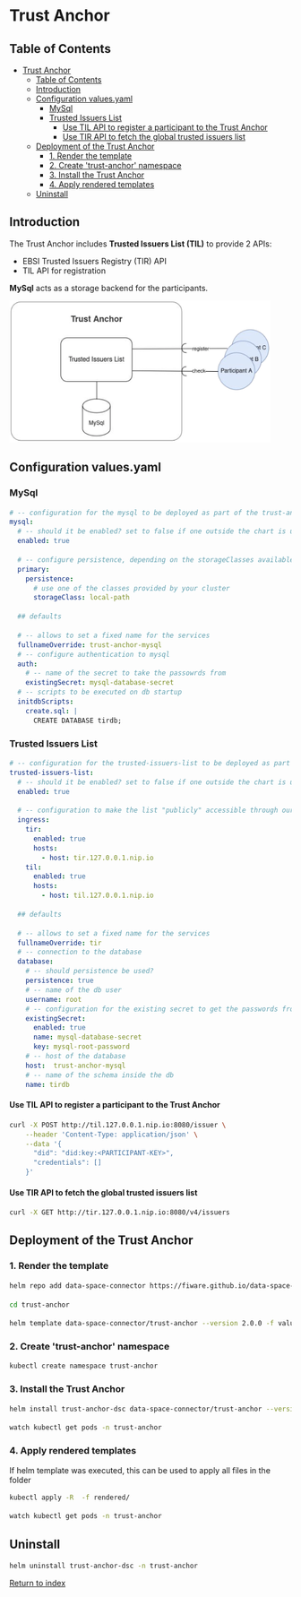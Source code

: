 # Trust Anchor

## Table of Contents

- [Trust Anchor](#trust-anchor)
  - [Table of Contents](#table-of-contents)
  - [Introduction](#introduction)
  - [Configuration values.yaml](#configuration-valuesyaml)
    - [MySql](#mysql)
    - [Trusted Issuers List](#trusted-issuers-list)
      - [Use TIL API to register a participant to the Trust Anchor](#use-til-api-to-register-a-participant-to-the-trust-anchor)
      - [Use TIR API to fetch the global trusted issuers list](#use-tir-api-to-fetch-the-global-trusted-issuers-list)
  - [Deployment of the Trust Anchor](#deployment-of-the-trust-anchor)
    - [1. Render the template](#1-render-the-template)
    - [2. Create 'trust-anchor' namespace](#2-create-trust-anchor-namespace)
    - [3. Install the Trust Anchor](#3-install-the-trust-anchor)
    - [4. Apply rendered templates](#4-apply-rendered-templates)
  - [Uninstall](#uninstall)

## Introduction

The Trust Anchor includes **Trusted Issuers List (TIL)** to provide 2 APIs:

- EBSI Trusted Issuers Registry (TIR) API
- TIL API for registration

**MySql** acts as a storage backend for the participants.

![alt text](<img/01.png>)

## Configuration values.yaml

### MySql

```yaml
# -- configuration for the mysql to be deployed as part of the trust-anchor, see https://github.com/bitnami/charts/tree/main/bitnami/mysql for all options
mysql:
  # -- should it be enabled? set to false if one outside the chart is used.
  enabled: true

  # -- configure persistence, depending on the storageClasses available in your cluster
  primary:
    persistence:
      # use one of the classes provided by your cluster
      storageClass: local-path

  ## defaults

  # -- allows to set a fixed name for the services
  fullnameOverride: trust-anchor-mysql
  # -- configure authentication to mysql
  auth:
    # -- name of the secret to take the passowrds from
    existingSecret: mysql-database-secret
  # -- scripts to be executed on db startup
  initdbScripts:
    create.sql: |
      CREATE DATABASE tirdb;
```

### Trusted Issuers List

```yaml
# -- configuration for the trusted-issuers-list to be deployed as part of the trust-anchor, see https://github.com/FIWARE/helm-charts/tree/main/charts/trusted-issuers-list for all options
trusted-issuers-list:
  # -- should it be enabled? set to false if one outside the chart is used.
  enabled: true

  # -- configuration to make the list "publicly" accessible through our ingress controller
  ingress:
    tir:
      enabled: true
      hosts:
        - host: tir.127.0.0.1.nip.io
    til:
      enabled: true
      hosts:
        - host: til.127.0.0.1.nip.io

  ## defaults

  # -- allows to set a fixed name for the services
  fullnameOverride: tir
  # -- connection to the database
  database:
    # -- should persistence be used?
    persistence: true
    # -- name of the db user
    username: root
    # -- configuration for the existing secret to get the passwords from
    existingSecret: 
      enabled: true
      name: mysql-database-secret
      key: mysql-root-password
    # -- host of the database
    host:  trust-anchor-mysql
    # -- name of the schema inside the db
    name: tirdb
```

#### Use TIL API to register a participant to the Trust Anchor

```bash
curl -X POST http://til.127.0.0.1.nip.io:8080/issuer \
    --header 'Content-Type: application/json' \
    --data '{
      "did": "did:key:<PARTICIPANT-KEY>",
      "credentials": []
    }'
```

#### Use TIR API to fetch the global trusted issuers list

```bash
curl -X GET http://tir.127.0.0.1.nip.io:8080/v4/issuers
```

## Deployment of the Trust Anchor

### 1. Render the template
<!--
the command
```
helm template data-space-connector/trust-anchor --version 2.0.0 -f values.yaml --name-template=trust-anchor --namespace=trust-anchor --output-dir rendered
```
originally reported the argument --version 2.2.0, but this version tag is not available for the data-space-connector repository added through the command
```
helm repo add data-space-connector https://fiware.github.io/data-space-connector/
```
-->
```bash
helm repo add data-space-connector https://fiware.github.io/data-space-connector/

cd trust-anchor

helm template data-space-connector/trust-anchor --version 2.0.0 -f values.yaml --name-template=trust-anchor --namespace=trust-anchor --output-dir rendered
```

### 2. Create 'trust-anchor' namespace

```bash
kubectl create namespace trust-anchor
```

### 3. Install the Trust Anchor

```bash
helm install trust-anchor-dsc data-space-connector/trust-anchor --version 2.0.0 -f values.yaml --namespace=trust-anchor

watch kubectl get pods -n trust-anchor
```

### 4. Apply rendered templates

If helm template was executed, this can be used to apply all files in the folder

```bash
kubectl apply -R  -f rendered/

watch kubectl get pods -n trust-anchor
```

## Uninstall

```bash
helm uninstall trust-anchor-dsc -n trust-anchor
```

[Return to index](../README.MD)
